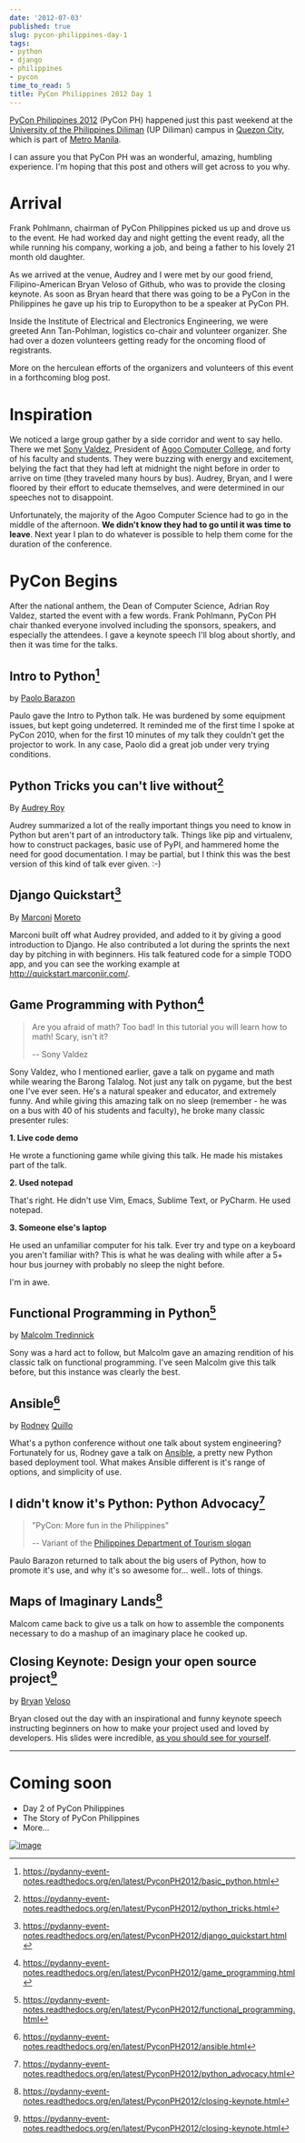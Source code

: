 ```yaml
---
date: '2012-07-03'
published: true
slug: pycon-philippines-day-1
tags:
- python
- django
- philippines
- pycon
time_to_read: 5
title: PyCon Philippines 2012 Day 1
---
```


[PyCon Philippines 2012](http://ph.pycon.org) (PyCon PH) happened just
this past weekend at the [University of the Philippines
Diliman](http://www.upd.edu.ph/) (UP Diliman) campus in [Quezon
City](http://en.wikipedia.org/wiki/Quezon_City), which is part of [Metro
Manila](http://en.wikipedia.org/wiki/Metro_Manila).

I can assure you that PyCon PH was an wonderful, amazing, humbling
experience. I'm hoping that this post and others will get across to you
why.

Arrival
=======

Frank Pohlmann, chairman of PyCon Philippines picked us up and drove us
to the event. He had worked day and night getting the event ready, all
the while running his company, working a job, and being a father to his
lovely 21 month old daughter.

As we arrived at the venue, Audrey and I were met by our good friend,
Filipino-American Bryan Veloso of Github, who was to provide the closing
keynote. As soon as Bryan heard that there was going to be a PyCon in
the Philippines he gave up his trip to Europython to be a speaker at
PyCon PH.

Inside the Institute of Electrical and Electronics Engineering, we were
greeted Ann Tan-Pohlman, logistics co-chair and volunteer organizer. She
had over a dozen volunteers getting ready for the oncoming flood of
registrants.

More on the herculean efforts of the organizers and volunteers of this
event in a forthcoming blog post.

Inspiration
===========

We noticed a large group gather by a side corridor and went to say
hello. There we met [Sony Valdez](https://twitter.com/mrvaldez),
President of [Agoo Computer College](http://www.13hq.com/), and forty of
his faculty and students. They were buzzing with energy and excitement,
belying the fact that they had left at midnight the night before in
order to arrive on time (they traveled many hours by bus). Audrey,
Bryan, and I were floored by their effort to educate themselves, and
were determined in our speeches not to disappoint.

Unfortunately, the majority of the Agoo Computer Science had to go in
the middle of the afternoon. **We didn't know they had to go until it
was time to leave**. Next year I plan to do whatever is possible to help
them come for the duration of the conference.

PyCon Begins
============

After the national anthem, the Dean of Computer Science, Adrian Roy
Valdez, started the event with a few words. Frank Pohlmann, PyCon PH
chair thanked everyone involved including the sponsors, speakers, and
especially the attendees. I gave a keynote speech I'll blog about
shortly, and then it was time for the talks.

Intro to Python[^1]
-------------------

by [Paolo Barazon](http://twitter.com/titopao)

Paulo gave the Intro to Python talk. He was burdened by some equipment
issues, but kept going undeterred. It reminded me of the first time I
spoke at PyCon 2010, when for the first 10 minutes of my talk they
couldn't get the projector to work. In any case, Paolo did a great job
under very trying conditions.

Python Tricks you can't live without[^2]
-----------------------------------------

By [Audrey Roy](http://audreymroy.com)

Audrey summarized a lot of the really important things you need to know
in Python but aren't part of an introductory talk. Things like pip and
virtualenv, how to construct packages, basic use of PyPI, and hammered
home the need for good documentation. I may be partial, but I think this
was the best version of this kind of talk ever given. :-)

Django Quickstart[^3]
---------------------

By [Marconi](http://marconijr.com/)
[Moreto](https://twitter.com/marconimjr)

Marconi built off what Audrey provided, and added to it by giving a good
introduction to Django. He also contributed a lot during the sprints the
next day by pitching in with beginners. His talk featured code for a
simple TODO app, and you can see the working example at
<http://quickstart.marconijr.com/>.

Game Programming with Python[^4]
--------------------------------

> Are you afraid of math? Too bad! In this tutorial you will learn how
> to math! Scary, isn't it?
>
> -- Sony Valdez

Sony Valdez, who I mentioned earlier, gave a talk on pygame and math
while wearing the Barong Talalog. Not just any talk on pygame, but the
best one I've ever seen. He's a natural speaker and educator, and
extremely funny. And while giving this amazing talk on no sleep
(remember - he was on a bus with 40 of his students and faculty), he
broke many classic presenter rules:

**1. Live code demo**

He wrote a functioning game while giving this talk. He made his mistakes
part of the talk.

**2. Used notepad**

That's right. He didn't use Vim, Emacs, Sublime Text, or PyCharm. He
used notepad.

**3. Someone else's laptop**

He used an unfamiliar computer for his talk. Ever try and type on a
keyboard you aren't familiar with? This is what he was dealing with
while after a 5+ hour bus journey with probably no sleep the night
before.

I'm in awe.

Functional Programming in Python[^5]
------------------------------------

by [Malcolm Tredinnick](https://twitter.com/malcolmt)

Sony was a hard act to follow, but Malcolm gave an amazing rendition of
his classic talk on functional programming. I've seen Malcolm give this
talk before, but this instance was clearly the best.

Ansible[^6]
-----------

by [Rodney](http://capsunlock.net) [Quillo](https://github.com/cocoy)

What's a python conference without one talk about system engineering?
Fortunately for us, Rodney gave a talk on
[Ansible](http://ansible.github.com/), a pretty new Python based
deployment tool. What makes Ansible different is it's range of options,
and simplicity of use.

I didn't know it's Python: Python Advocacy[^7]
------------------------------------------------

> "PyCon: More fun in the Philippines"
>
> -- Variant of the [Philippines Department of Tourism
> slogan](http://www.itsmorefuninthephilippines.com/)

Paulo Barazon returned to talk about the big users of Python, how to
promote it's use, and why it's so awesome for... well.. lots of
things.

Maps of Imaginary Lands[^8]
---------------------------

Malcom came back to give us a talk on how to assemble the components
necessary to do a mashup of an imaginary place he cooked up.

Closing Keynote: Design your open source project[^9]
----------------------------------------------------

by [Bryan](https://twitter.com/bryanveloso)
[Veloso](http://avalonstar.com/)

Bryan closed out the day with an inspirational and funny keynote speech
instructing beginners on how to make your project used and loved by
developers. His slides were incredible, [as you should see for
yourself](https://speakerdeck.com/u/bryan/p/design-your-own-open-source-project).

------------------------------------------------------------------------

Coming soon
===========

-   Day 2 of PyCon Philippines
-   The Story of PyCon Philippines
-   More...

[![image](http://ph.pycon.org/images/phpug.png)](http://ph.pycon.org)

[^1]: <https://pydanny-event-notes.readthedocs.org/en/latest/PyconPH2012/basic_python.html>

[^2]: <https://pydanny-event-notes.readthedocs.org/en/latest/PyconPH2012/python_tricks.html>

[^3]: <https://pydanny-event-notes.readthedocs.org/en/latest/PyconPH2012/django_quickstart.html>

[^4]: <https://pydanny-event-notes.readthedocs.org/en/latest/PyconPH2012/game_programming.html>

[^5]: <https://pydanny-event-notes.readthedocs.org/en/latest/PyconPH2012/functional_programming.html>

[^6]: <https://pydanny-event-notes.readthedocs.org/en/latest/PyconPH2012/ansible.html>

[^7]: <https://pydanny-event-notes.readthedocs.org/en/latest/PyconPH2012/python_advocacy.html>

[^8]: <https://pydanny-event-notes.readthedocs.org/en/latest/PyconPH2012/closing-keynote.html>

[^9]: <https://pydanny-event-notes.readthedocs.org/en/latest/PyconPH2012/closing-keynote.html>
